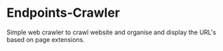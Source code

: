 # Endpoints-Crawler
Simple web crawler to crawl website and organise and display the URL's based on page extensions.
